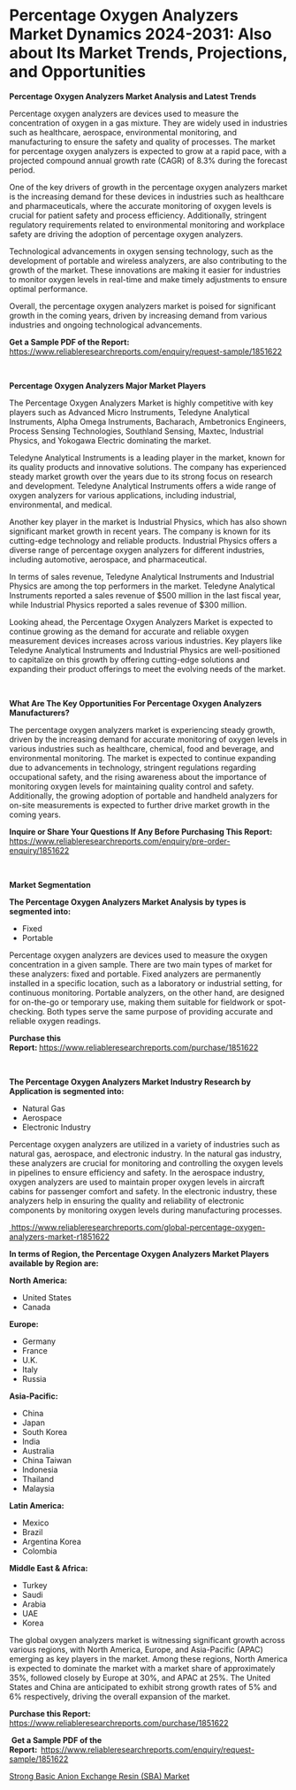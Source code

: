 <p><h1>Percentage Oxygen Analyzers Market Dynamics 2024-2031: Also about Its Market Trends, Projections, and Opportunities</h1></p><p><strong>Percentage Oxygen Analyzers Market Analysis and Latest Trends</strong></p>
<p><p>Percentage oxygen analyzers are devices used to measure the concentration of oxygen in a gas mixture. They are widely used in industries such as healthcare, aerospace, environmental monitoring, and manufacturing to ensure the safety and quality of processes. The market for percentage oxygen analyzers is expected to grow at a rapid pace, with a projected compound annual growth rate (CAGR) of 8.3% during the forecast period.</p><p>One of the key drivers of growth in the percentage oxygen analyzers market is the increasing demand for these devices in industries such as healthcare and pharmaceuticals, where the accurate monitoring of oxygen levels is crucial for patient safety and process efficiency. Additionally, stringent regulatory requirements related to environmental monitoring and workplace safety are driving the adoption of percentage oxygen analyzers.</p><p>Technological advancements in oxygen sensing technology, such as the development of portable and wireless analyzers, are also contributing to the growth of the market. These innovations are making it easier for industries to monitor oxygen levels in real-time and make timely adjustments to ensure optimal performance.</p><p>Overall, the percentage oxygen analyzers market is poised for significant growth in the coming years, driven by increasing demand from various industries and ongoing technological advancements.</p></p>
<p><strong>Get a Sample PDF of the Report:&nbsp;</strong> <a href="https://www.reliableresearchreports.com/enquiry/request-sample/1851622">https://www.reliableresearchreports.com/enquiry/request-sample/1851622</a></p>
<p>&nbsp;</p>
<p><strong>Percentage Oxygen Analyzers Major Market Players</strong></p>
<p><p>The Percentage Oxygen Analyzers Market is highly competitive with key players such as Advanced Micro Instruments, Teledyne Analytical Instruments, Alpha Omega Instruments, Bacharach, Ambetronics Engineers, Process Sensing Technologies, Southland Sensing, Maxtec, Industrial Physics, and Yokogawa Electric dominating the market.</p><p>Teledyne Analytical Instruments is a leading player in the market, known for its quality products and innovative solutions. The company has experienced steady market growth over the years due to its strong focus on research and development. Teledyne Analytical Instruments offers a wide range of oxygen analyzers for various applications, including industrial, environmental, and medical.</p><p>Another key player in the market is Industrial Physics, which has also shown significant market growth in recent years. The company is known for its cutting-edge technology and reliable products. Industrial Physics offers a diverse range of percentage oxygen analyzers for different industries, including automotive, aerospace, and pharmaceutical.</p><p>In terms of sales revenue, Teledyne Analytical Instruments and Industrial Physics are among the top performers in the market. Teledyne Analytical Instruments reported a sales revenue of $500 million in the last fiscal year, while Industrial Physics reported a sales revenue of $300 million.</p><p>Looking ahead, the Percentage Oxygen Analyzers Market is expected to continue growing as the demand for accurate and reliable oxygen measurement devices increases across various industries. Key players like Teledyne Analytical Instruments and Industrial Physics are well-positioned to capitalize on this growth by offering cutting-edge solutions and expanding their product offerings to meet the evolving needs of the market.</p></p>
<p>&nbsp;</p>
<p><strong>What Are The Key Opportunities For Percentage Oxygen Analyzers Manufacturers?</strong></p>
<p><p>The percentage oxygen analyzers market is experiencing steady growth, driven by the increasing demand for accurate monitoring of oxygen levels in various industries such as healthcare, chemical, food and beverage, and environmental monitoring. The market is expected to continue expanding due to advancements in technology, stringent regulations regarding occupational safety, and the rising awareness about the importance of monitoring oxygen levels for maintaining quality control and safety. Additionally, the growing adoption of portable and handheld analyzers for on-site measurements is expected to further drive market growth in the coming years.</p></p>
<p><strong>Inquire or Share Your Questions If Any Before Purchasing This Report:</strong> <a href="https://www.reliableresearchreports.com/enquiry/pre-order-enquiry/1851622">https://www.reliableresearchreports.com/enquiry/pre-order-enquiry/1851622</a></p>
<p>&nbsp;</p>
<p><strong>Market Segmentation</strong></p>
<p><strong>The Percentage Oxygen Analyzers Market Analysis by types is segmented into:</strong></p>
<p><ul><li>Fixed</li><li>Portable</li></ul></p>
<p><p>Percentage oxygen analyzers are devices used to measure the oxygen concentration in a given sample. There are two main types of market for these analyzers: fixed and portable. Fixed analyzers are permanently installed in a specific location, such as a laboratory or industrial setting, for continuous monitoring. Portable analyzers, on the other hand, are designed for on-the-go or temporary use, making them suitable for fieldwork or spot-checking. Both types serve the same purpose of providing accurate and reliable oxygen readings.</p></p>
<p><strong>Purchase this Report:&nbsp;</strong><a href="https://www.reliableresearchreports.com/purchase/1851622">https://www.reliableresearchreports.com/purchase/1851622</a></p>
<p>&nbsp;</p>
<p><strong>The Percentage Oxygen Analyzers Market Industry Research by Application is segmented into:</strong></p>
<p><ul><li>Natural Gas</li><li>Aerospace</li><li>Electronic Industry</li></ul></p>
<p><p>Percentage oxygen analyzers are utilized in a variety of industries such as natural gas, aerospace, and electronic industry. In the natural gas industry, these analyzers are crucial for monitoring and controlling the oxygen levels in pipelines to ensure efficiency and safety. In the aerospace industry, oxygen analyzers are used to maintain proper oxygen levels in aircraft cabins for passenger comfort and safety. In the electronic industry, these analyzers help in ensuring the quality and reliability of electronic components by monitoring oxygen levels during manufacturing processes.</p></p>
<p><a href="https://www.reliableresearchreports.com/global-percentage-oxygen-analyzers-market-r1851622">&nbsp;https://www.reliableresearchreports.com/global-percentage-oxygen-analyzers-market-r1851622</a></p>
<p><strong>In terms of Region, the Percentage Oxygen Analyzers Market Players available by Region are:</strong></p>
<p>
    <p> <strong> North America: </strong>
        <ul>
            <li>United States</li>
            <li>Canada</li>
        </ul>
        </p> 
    <p> <strong> Europe: </strong>
        <ul>
            <li>Germany</li>
            <li>France</li>
            <li>U.K.</li>
            <li>Italy</li>
            <li>Russia</li>
        </ul>
        </p> 
    <p> <strong> Asia-Pacific: </strong>
        <ul>
            <li>China</li>
            <li>Japan</li>
            <li>South Korea</li>
            <li>India</li>
            <li>Australia</li>
            <li>China Taiwan</li>
            <li>Indonesia</li>
            <li>Thailand</li>
            <li>Malaysia</li>
        </ul>
        </p> 
    <p> <strong> Latin America: </strong>
        <ul>
            <li>Mexico</li>
            <li>Brazil</li>
            <li>Argentina Korea</li>
            <li>Colombia</li>
        </ul>
        </p> 
    <p> <strong> Middle East & Africa: </strong>
        <ul>
            <li>Turkey</li>
            <li>Saudi</li>
            <li>Arabia</li>
            <li>UAE</li>
            <li>Korea</li>
        </ul>
    </p>
    </p>
<p><p>The global oxygen analyzers market is witnessing significant growth across various regions, with North America, Europe, and Asia-Pacific (APAC) emerging as key players in the market. Among these regions, North America is expected to dominate the market with a market share of approximately 35%, followed closely by Europe at 30%, and APAC at 25%. The United States and China are anticipated to exhibit strong growth rates of 5% and 6% respectively, driving the overall expansion of the market.</p></p>
<p><strong>Purchase this Report: </strong><a href="https://www.reliableresearchreports.com/purchase/1851622">https://www.reliableresearchreports.com/purchase/1851622</a></p>
<p>&nbsp;<strong>Get a Sample PDF of the Report:&nbsp;&nbsp;</strong><a href="https://www.reliableresearchreports.com/enquiry/request-sample/1851622">https://www.reliableresearchreports.com/enquiry/request-sample/1851622</a></p>
<p><strong></strong></p>
<p><p><a href="https://github.com/saplakhanom821/Market-Research-Report-List-1/blob/main/strong-basic-anion-exchange-resin-sba-market.md">Strong Basic Anion Exchange Resin (SBA) Market</a></p></p>